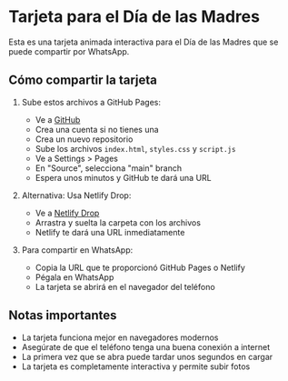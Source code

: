 # Tarjeta para el Día de las Madres

Esta es una tarjeta animada interactiva para el Día de las Madres que se puede compartir por WhatsApp.

## Cómo compartir la tarjeta

1. Sube estos archivos a GitHub Pages:
   - Ve a [GitHub](https://github.com)
   - Crea una cuenta si no tienes una
   - Crea un nuevo repositorio
   - Sube los archivos `index.html`, `styles.css` y `script.js`
   - Ve a Settings > Pages
   - En "Source", selecciona "main" branch
   - Espera unos minutos y GitHub te dará una URL

2. Alternativa: Usa Netlify Drop:
   - Ve a [Netlify Drop](https://app.netlify.com/drop)
   - Arrastra y suelta la carpeta con los archivos
   - Netlify te dará una URL inmediatamente

3. Para compartir en WhatsApp:
   - Copia la URL que te proporcionó GitHub Pages o Netlify
   - Pégala en WhatsApp
   - La tarjeta se abrirá en el navegador del teléfono

## Notas importantes

- La tarjeta funciona mejor en navegadores modernos
- Asegúrate de que el teléfono tenga una buena conexión a internet
- La primera vez que se abra puede tardar unos segundos en cargar
- La tarjeta es completamente interactiva y permite subir fotos 